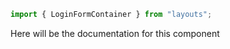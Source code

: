 ```js
import { LoginFormContainer } from "layouts";
```

Here will be the documentation for this component

<!-- PROPS -->
<!-- A propsTable will be rendered here in Storybook -->
